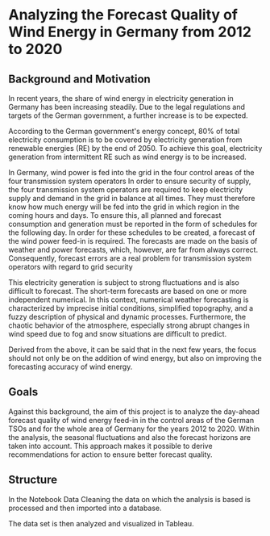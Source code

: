 # Analyzing the Forecast Quality of Wind Energy in Germany from 2012 to 2020

 
## Background and Motivation 

In recent years, the share of wind energy in electricity generation in Germany has been increasing steadily.  Due to the legal regulations and targets of the German government, a further increase is to be expected.  

According to the German government's energy concept, 80% of total electricity consumption is to be covered by electricity generation from renewable energies (RE) by the end of 2050. To achieve this goal, electricity generation from intermittent RE such as wind energy is to be increased. 

In Germany, wind power is fed into the grid in the four control areas of the four transmission system operators
In order to ensure security of supply, the four transmission system operators are required to keep electricity supply and demand in the grid in balance at all times. They must therefore know how much energy will be fed into the grid in which region in the coming hours and days. To ensure this, all planned and forecast consumption and generation must be reported in the form of schedules for the following day. In order for these schedules to be created, a forecast of the wind power feed-in is required. The forecasts are made on the basis of weather and power forecasts, which, however, are far from always correct.  Consequently, forecast errors are a real problem for transmission system operators with regard to grid security

This electricity generation is subject to strong fluctuations and is also difficult to forecast. The short-term forecasts are based on one or more independent numerical. In this context, numerical weather forecasting is characterized by imprecise initial conditions, simplified topography, and a fuzzy description of physical and dynamic processes. Furthermore, the chaotic behavior of the atmosphere, especially strong abrupt changes in wind speed due to fog and snow situations are difficult to predict. 

Derived from the above, it can be said that in the next few years, the focus should not only be on the addition of wind energy, but also on improving the forecasting accuracy of wind energy.

## Goals

Against this background, the aim of this project is to analyze the day-ahead forecast quality of wind energy feed-in in the control areas of the German TSOs and for the whole area of Germany for the years 2012 to 2020. Within the analysis, the seasonal fluctuations and also the forecast horizons are taken into account. This approach makes it possible to derive recommendations for action to ensure better forecast quality. 

## Structure

In the Notebook Data Cleaning the data on which the analysis is based is processed and then imported into a database.

The data set is then analyzed and visualized in Tableau.

